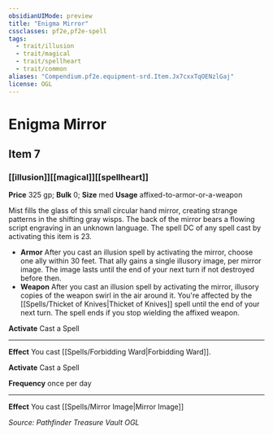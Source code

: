 ```yaml
---
obsidianUIMode: preview
title: "Enigma Mirror"
cssclasses: pf2e,pf2e-spell
tags:
  - trait/illusion
  - trait/magical
  - trait/spellheart
  - trait/common
aliases: "Compendium.pf2e.equipment-srd.Item.Jx7cxxTqOENzlGaj"
license: OGL
---
```

# Enigma Mirror
## Item 7
### [[illusion]][[magical]][[spellheart]]


**Price** 325 gp; 
**Bulk** 0; **Size** med
**Usage** affixed-to-armor-or-a-weapon

Mist fills the glass of this small circular hand mirror, creating strange patterns in the shifting gray wisps. The back of the mirror bears a flowing script engraving in an unknown language. The spell DC of any spell cast by activating this item is 23.

*   **Armor** After you cast an illusion spell by activating the mirror, choose one ally within 30 feet. That ally gains a single illusory image, per mirror image. The image lasts until the end of your next turn if not destroyed before then.
*   **Weapon** After you cast an illusion spell by activating the mirror, illusory copies of the weapon swirl in the air around it. You're affected by the [[Spells/Thicket of Knives|Thicket of Knives]] spell until the end of your next turn. The spell ends if you stop wielding the affixed weapon.

**Activate** Cast a Spell

* * *

**Effect** You cast [[Spells/Forbidding Ward|Forbidding Ward]].

**Activate** Cast a Spell

**Frequency** once per day

* * *

**Effect** You cast [[Spells/Mirror Image|Mirror Image]]

*Source: Pathfinder Treasure Vault*
*OGL*